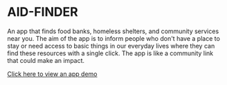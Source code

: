 # AID-FINDER
An app that finds food banks, homeless shelters, and community services near you. The aim of the app is to inform people who don't have a place to stay or need access to basic things in our everyday lives where they can find these resources with a single click. The app is like a community link that could make an impact.

[Click here to view an app demo](https://www.youtube.com/watch?v=eS7tv_w1W4w)


